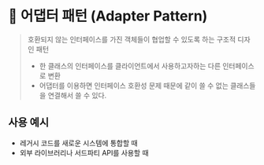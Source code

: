 # 🔌 어댑터 패턴 (Adapter Pattern)
> 호환되지 않는 인터페이스를 가진 객체들이 협업할 수 있도록 하는 구조적 디자인 패턴<br>
> - 한 클래스의 인터페이스를 클라이언트에서 사용하고자하는 다른 인터페이스로 변환<br>
> - 어댑터를 이용하면 인터페이스 호환성 문제 때문에 같이 쓸 수 없는 클래스들을 연결해서 쓸 수 있다.

## 사용 예시
- 레거시 코드를 새로운 시스템에 통합할 때
- 외부 라이브러리나 서드파티 API를 사용할 때
